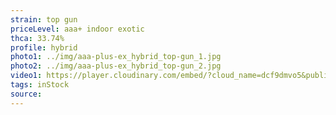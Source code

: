 ```yaml
---
strain: top gun
priceLevel: aaa+ indoor exotic
thca: 33.74%
profile: hybrid
photo1: ../img/aaa-plus-ex_hybrid_top-gun_1.jpg
photo2: ../img/aaa-plus-ex_hybrid_top-gun_2.jpg
video1: https://player.cloudinary.com/embed/?cloud_name=dcf9dmvo5&public_id=aaa-plus-ex_hybrid_top-gun_ig6nec&profile=flower
tags: inStock
source:
---
```

